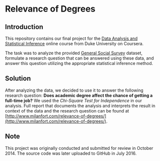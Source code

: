 # Relevance of Degrees


## Introduction

This repository contains our final project for the
[Data Analysis and Statistical Inference](https://www.coursera.org/course/statistics)
online course from Duke University on Coursera.

The task was to analyze the provided
[General Social Survey](http://doi.org/10.3886/ICPSR34802.v1) dataset,
formulate a research question that can be answered using these data,
and answer this question utilizing the appropriate statistical inference method.


## Solution

After analyzing the data, we decided to use it to answer the following research question:
**Does academic degree affect the chance of getting a full-time job?**
We used the *Chi-Square Test for Independence* in our analysis.
Full report that documents the analysis and interprets the result in context of the data
and the research question can be found at
[http://www.milanfort.com/relevance-of-degrees/](http://www.milanfort.com/relevance-of-degrees/).


## Note

This project was originally conducted and submitted for review in October 2014.
The source code was later uploaded to GitHub in July 2016.
